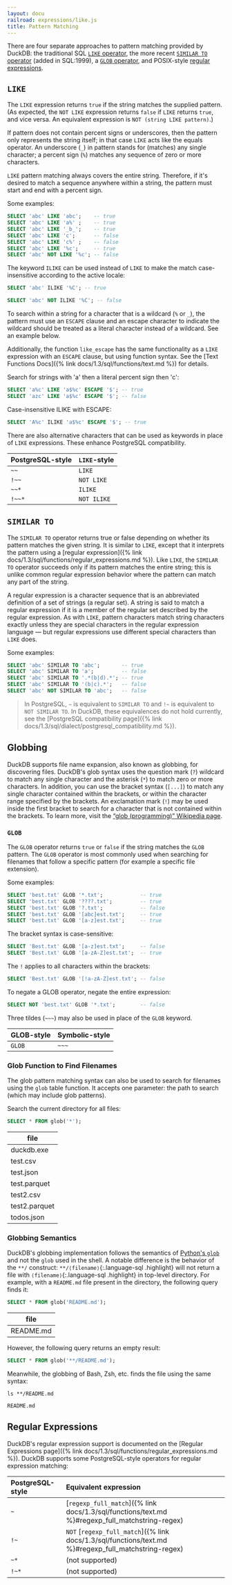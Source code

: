 ```yaml
---
layout: docu
railroad: expressions/like.js
title: Pattern Matching
---
```


There are four separate approaches to pattern matching provided by DuckDB:
the traditional SQL [`LIKE` operator](#like),
the more recent [`SIMILAR TO` operator](#similar-to) (added in SQL:1999),
a [`GLOB` operator](#glob),
and POSIX-style [regular expressions](#regular-expressions).

## `LIKE`

<div id="rrdiagram1"></div>

The `LIKE` expression returns `true` if the string matches the supplied pattern. (As expected, the `NOT LIKE` expression returns `false` if `LIKE` returns `true`, and vice versa. An equivalent expression is `NOT (string LIKE pattern)`.)

If pattern does not contain percent signs or underscores, then the pattern only represents the string itself; in that case `LIKE` acts like the equals operator. An underscore (`_`) in pattern stands for (matches) any single character; a percent sign (`%`) matches any sequence of zero or more characters.

`LIKE` pattern matching always covers the entire string. Therefore, if it's desired to match a sequence anywhere within a string, the pattern must start and end with a percent sign.

Some examples:

```sql
SELECT 'abc' LIKE 'abc';    -- true
SELECT 'abc' LIKE 'a%' ;    -- true
SELECT 'abc' LIKE '_b_';    -- true
SELECT 'abc' LIKE 'c';      -- false
SELECT 'abc' LIKE 'c%' ;    -- false
SELECT 'abc' LIKE '%c';     -- true
SELECT 'abc' NOT LIKE '%c'; -- false
```

The keyword `ILIKE` can be used instead of `LIKE` to make the match case-insensitive according to the active locale:

```sql
SELECT 'abc' ILIKE '%C'; -- true
```

```sql
SELECT 'abc' NOT ILIKE '%C'; -- false
```

To search within a string for a character that is a wildcard (`%` or `_`), the pattern must use an `ESCAPE` clause and an escape character to indicate the wildcard should be treated as a literal character instead of a wildcard. See an example below.

Additionally, the function `like_escape` has the same functionality as a `LIKE` expression with an `ESCAPE` clause, but using function syntax. See the [Text Functions Docs]({% link docs/1.3/sql/functions/text.md %}) for details.

Search for strings with 'a' then a literal percent sign then 'c':

```sql
SELECT 'a%c' LIKE 'a$%c' ESCAPE '$'; -- true
SELECT 'azc' LIKE 'a$%c' ESCAPE '$'; -- false
```

Case-insensitive ILIKE with ESCAPE:

```sql
SELECT 'A%c' ILIKE 'a$%c' ESCAPE '$'; -- true
```

There are also alternative characters that can be used as keywords in place of `LIKE` expressions. These enhance PostgreSQL compatibility.

<div class="monospace_table"></div>

| PostgreSQL-style | `LIKE`-style |
| :--------------- | :----------- |
| `~~`             | `LIKE`       |
| `!~~`            | `NOT LIKE`   |
| `~~*`            | `ILIKE`      |
| `!~~*`           | `NOT ILIKE`  |

## `SIMILAR TO`

<div id="rrdiagram2"></div>

The `SIMILAR TO` operator returns true or false depending on whether its pattern matches the given string. It is similar to `LIKE`, except that it interprets the pattern using a [regular expression]({% link docs/1.3/sql/functions/regular_expressions.md %}). Like `LIKE`, the `SIMILAR TO` operator succeeds only if its pattern matches the entire string; this is unlike common regular expression behavior where the pattern can match any part of the string.

A regular expression is a character sequence that is an abbreviated definition of a set of strings (a regular set). A string is said to match a regular expression if it is a member of the regular set described by the regular expression. As with `LIKE`, pattern characters match string characters exactly unless they are special characters in the regular expression language — but regular expressions use different special characters than `LIKE` does.

Some examples:

```sql
SELECT 'abc' SIMILAR TO 'abc';       -- true
SELECT 'abc' SIMILAR TO 'a';         -- false
SELECT 'abc' SIMILAR TO '.*(b|d).*'; -- true
SELECT 'abc' SIMILAR TO '(b|c).*';   -- false
SELECT 'abc' NOT SIMILAR TO 'abc';   -- false
```

> In PostgreSQL, `~` is equivalent to `SIMILAR TO`
> and `!~` is equivalent to `NOT SIMILAR TO`.
> In DuckDB, these equivalences do not hold currently,
> see the [PostgreSQL compatibility page]({% link docs/1.3/sql/dialect/postgresql_compatibility.md %}).

## Globbing

DuckDB supports file name expansion, also known as globbing, for discovering files.
DuckDB's glob syntax uses the question mark (`?`) wildcard to match any single character and the asterisk (`*`) to match zero or more characters.
In addition, you can use the bracket syntax (`[...]`) to match any single character contained within the brackets, or within the character range specified by the brackets. An exclamation mark (`!`) may be used inside the first bracket to search for a character that is not contained within the brackets.
To learn more, visit the [“glob (programming)” Wikipedia page](https://en.wikipedia.org/wiki/Glob_(programming)).

### `GLOB`

<div id="rrdiagram3"></div>

The `GLOB` operator returns `true` or `false` if the string matches the `GLOB` pattern. The `GLOB` operator is most commonly used when searching for filenames that follow a specific pattern (for example a specific file extension).

Some examples:

```sql
SELECT 'best.txt' GLOB '*.txt';            -- true
SELECT 'best.txt' GLOB '????.txt';         -- true
SELECT 'best.txt' GLOB '?.txt';            -- false
SELECT 'best.txt' GLOB '[abc]est.txt';     -- true
SELECT 'best.txt' GLOB '[a-z]est.txt';     -- true
```

The bracket syntax is case-sensitive:

```sql
SELECT 'Best.txt' GLOB '[a-z]est.txt';     -- false
SELECT 'Best.txt' GLOB '[a-zA-Z]est.txt';  -- true
```

The `!` applies to all characters within the brackets:

```sql
SELECT 'Best.txt' GLOB '[!a-zA-Z]est.txt'; -- false
```

To negate a GLOB operator, negate the entire expression:

```sql
SELECT NOT 'best.txt' GLOB '*.txt';        -- false
```

Three tildes (`~~~`) may also be used in place of the `GLOB` keyword.

| GLOB-style | Symbolic-style |
| :--------- | :------------- |
| `GLOB`     | `~~~`          |

### Glob Function to Find Filenames

The glob pattern matching syntax can also be used to search for filenames using the `glob` table function.
It accepts one parameter: the path to search (which may include glob patterns).

Search the current directory for all files:

```sql
SELECT * FROM glob('*');
```

<div class="monospace_table"></div>

| file          |
| ------------- |
| duckdb.exe    |
| test.csv      |
| test.json     |
| test.parquet  |
| test2.csv     |
| test2.parquet |
| todos.json    |

### Globbing Semantics

DuckDB's globbing implementation follows the semantics of [Python's `glob`](https://docs.python.org/3/library/glob.html) and not the `glob` used in the shell.
A notable difference is the behavior of the `**/` construct: `**/⟨filename⟩`{:.language-sql .highlight} will not return a file with `⟨filename⟩`{:.language-sql .highlight} in top-level directory.
For example, with a `README.md` file present in the directory, the following query finds it:

```sql
SELECT * FROM glob('README.md');
```

<div class="monospace_table"></div>

| file      |
| --------- |
| README.md |

However, the following query returns an empty result:

```sql
SELECT * FROM glob('**/README.md');
```

Meanwhile, the globbing of Bash, Zsh, etc. finds the file using the same syntax:

```batch
ls **/README.md
```

```text
README.md
```

## Regular Expressions

DuckDB's regular expression support is documented on the [Regular Expressions page]({% link docs/1.3/sql/functions/regular_expressions.md %}).
DuckDB supports some PostgreSQL-style operators for regular expression matching:

| PostgreSQL-style | Equivalent expression                                                                                    |
| :--------------- | :------------------------------------------------------------------------------------------------------- |
| `~`              | [`regexp_full_match`]({% link docs/1.3/sql/functions/text.md %}#regexp_full_matchstring-regex)       |
| `!~`             | `NOT` [`regexp_full_match`]({% link docs/1.3/sql/functions/text.md %}#regexp_full_matchstring-regex) |
| `~*`             | (not supported)                                                                                          |
| `!~*`            | (not supported)                                                                                          |
